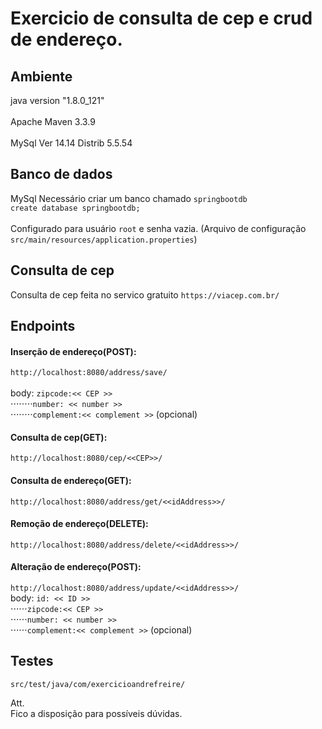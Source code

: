 # Exercicio de consulta de cep e crud de endereço.
## Ambiente
java version "1.8.0_121" <br />  
Apache Maven 3.3.9 <br />  
MySql Ver 14.14 Distrib 5.5.54 <br />  

## Banco de dados
MySql 
Necessário criar um banco chamado `springbootdb` <br />
  `create database springbootdb;` <br /><br />
Configurado para usuário `root` e senha vazia. (Arquivo de configuração `src/main/resources/application.properties`)


## Consulta de cep
Consulta de cep feita no servico gratuito `https://viacep.com.br/`

## Endpoints

#### Inserção de endereço(POST):
   `http://localhost:8080/address/save/` <br />  
    body: `zipcode:<< CEP >>` <br />
⋅⋅⋅⋅⋅⋅⋅⋅`number: << number >>`<br />
⋅⋅⋅⋅⋅⋅⋅⋅`complement:<< complement >>`  (opcional)
          
#### Consulta de cep(GET):
  `http://localhost:8080/cep/<<CEP>>/`

#### Consulta de endereço(GET):
  `http://localhost:8080/address/get/<<idAddress>>/`
 
#### Remoção de endereço(DELETE):
  `http://localhost:8080/address/delete/<<idAddress>>/`

#### Alteração de endereço(POST):
   `http://localhost:8080/address/update/<<idAddress>>/` <br />
    body: `id: << ID >>` <br />
⋅⋅⋅⋅⋅⋅`zipcode:<< CEP >>` <br />
⋅⋅⋅⋅⋅⋅`number: << number >>` <br />
⋅⋅⋅⋅⋅⋅`complement:<< complement >>`  (opcional)
          
## Testes
`src/test/java/com/exercicioandrefreire/`

Att. <br />
Fico a disposição para possíveis dúvidas.
